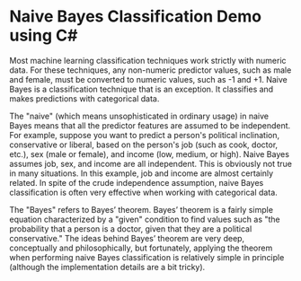 # Naive Bayes Classification Demo using C#
Most machine learning classification techniques work strictly with numeric data. For these techniques, any non-numeric predictor values, such as male and female, must be converted to numeric values, such as -1 and +1. Naive Bayes is a classification technique that is an exception. It classifies and makes predictions with categorical data.

The "naive" (which means unsophisticated in ordinary usage) in naive Bayes means that all the predictor features are assumed to be independent. For example, suppose you want to predict a person's political inclination, conservative or liberal, based on the person's job (such as cook, doctor, etc.), sex (male or female), and income (low, medium, or high). Naive Bayes assumes job, sex, and income are all independent. This is obviously not true in many situations. In this example, job and income are almost certainly related. In spite of the crude independence assumption, naive Bayes classification is often very effective when working with categorical data.

The "Bayes" refers to Bayes’ theorem. Bayes’ theorem is a fairly simple equation characterized by a "given" condition to find values such as "the probability that a person is a doctor, given that they are a political conservative." The ideas behind Bayes’ theorem are very deep, conceptually and philosophically, but fortunately, applying the theorem when performing naive Bayes classification is relatively simple in principle (although the implementation details are a bit tricky).
